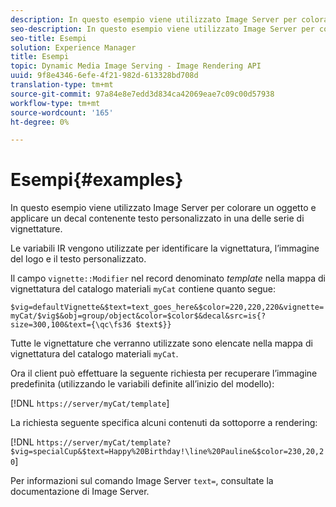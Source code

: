 ```yaml
---
description: In questo esempio viene utilizzato Image Server per colorare un oggetto e applicare un decal contenente testo personalizzato in una delle serie di vignettature.
seo-description: In questo esempio viene utilizzato Image Server per colorare un oggetto e applicare un decal contenente testo personalizzato in una delle serie di vignettature.
seo-title: Esempi
solution: Experience Manager
title: Esempi
topic: Dynamic Media Image Serving - Image Rendering API
uuid: 9f8e4346-6efe-4f21-982d-613328bd708d
translation-type: tm+mt
source-git-commit: 97a84e8e7edd3d834ca42069eae7c09c00d57938
workflow-type: tm+mt
source-wordcount: '165'
ht-degree: 0%

---
```



# Esempi{#examples}

In questo esempio viene utilizzato Image Server per colorare un oggetto e applicare un decal contenente testo personalizzato in una delle serie di vignettature.

Le variabili IR vengono utilizzate per identificare la vignettatura, l’immagine del logo e il testo personalizzato.

Il campo `vignette::Modifier` nel record denominato *template* nella mappa di vignettatura del catalogo materiali `myCat` contiene quanto segue:

`$vig=defaultVignette&$text=text_goes_here&$color=220,220,220&vignette=myCat/$vig$&obj=group/object&color=$color$&decal&src=is{?size=300,100&text={\qc\fs36 $text$}}`

Tutte le vignettature che verranno utilizzate sono elencate nella mappa di vignettatura del catalogo materiali `myCat`.

Ora il client può effettuare la seguente richiesta per recuperare l’immagine predefinita (utilizzando le variabili definite all’inizio del modello):

[!DNL `https://server/myCat/template`]

La richiesta seguente specifica alcuni contenuti da sottoporre a rendering:

[!DNL `https://server/myCat/template?$vig=specialCup&$text=Happy%20Birthday!\line%20Pauline&$color=230,20,20`]

Per informazioni sul comando Image Server `text=`, consultate la documentazione di Image Server.
